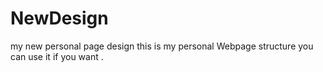 # NewDesign
my new personal page design
this is my personal Webpage structure you can use it if you want .
